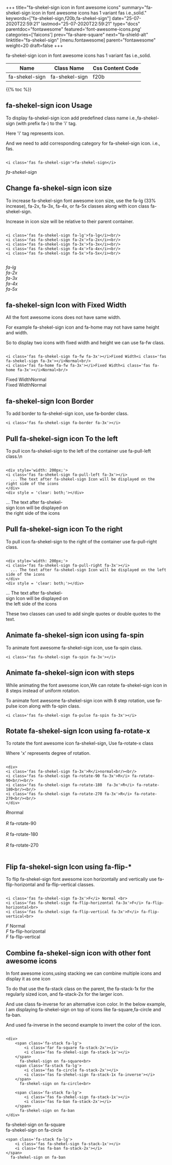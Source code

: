 +++
title="fa-shekel-sign icon in font awesome icons"
summary="fa-shekel-sign icon in font awesome icons has 1 variant fas i.e.,solid."
keywords=["fa-shekel-sign,f20b,fa-shekel-sign"]
date="25-07-2020T22:59:21"
lastmod="25-07-2020T22:59:21"
type="docs"
parentdoc="fontawesome"
featured='font-awesome-icons.png'
categories=['faicons']
prev="fa-share-square"
next="fa-shield-alt"
linktitle="fa-shekel-sign"
[menu.fontawesome]
parent="fontawesome"
weight=20
draft=false
+++


fa-shekel-sign icon in font awesome icons has 1 variant fas i.e.,solid.

<div class='table-responsive'><table class='table'><thead><tr><th>Name</th><th>Class Name</th><th>Css Content Code</th></tr></thead><tbody><tr><td>fa-shekel-sign</td><td>fa-shekel-sign</td><td>f20b</td></tr></tbody></table></div>


{{% toc %}}


## fa-shekel-sign icon Usage

To display fa-shekel-sign icon add predefined class name i.e.,fa-shekel-sign (with prefix fa-) to the 'i' tag.

Here 'i' tag represents icon.

And we need to add corresponding category for fa-shekel-sign icon. i.e., fas.


```

<i class='fas fa-shekel-sign'>fa-shekel-sign</i>
```

<i class='fas fa-shekel-sign'>fa-shekel-sign</i>




## Change fa-shekel-sign icon size
To increase fa-shekel-sign font awesome icon size, use the fa-lg (33% increase), fa-2x, fa-3x, fa-4x, or fa-5x classes along with icon class fa-shekel-sign.

Increase in icon size will be relative to their parent container. 

```

<i class='fas fa-shekel-sign fa-lg'>fa-lg</i><br/>
<i class='fas fa-shekel-sign fa-2x'>fa-2x</i><br/>
<i class='fas fa-shekel-sign fa-3x'>fa-3x</i><br/>
<i class='fas fa-shekel-sign fa-4x'>fa-4x</i><br/>
<i class='fas fa-shekel-sign fa-5x'>fa-5x</i><br/>
            
```

<i class='fas fa-shekel-sign fa-lg'>fa-lg</i><br/>
<i class='fas fa-shekel-sign fa-2x'>fa-2x</i><br/>
<i class='fas fa-shekel-sign fa-3x'>fa-3x</i><br/>
<i class='fas fa-shekel-sign fa-4x'>fa-4x</i><br/>
<i class='fas fa-shekel-sign fa-5x'>fa-5x</i><br/>
            



## fa-shekel-sign Icon with Fixed Width 

All the font awesome icons does not have same width.

For example fa-shekel-sign icon and fa-home may not have same height and width.

So to display two icons with fixed width and height we can use fa-fw class.


```

<i class='fas fa-shekel-sign fa-fw fa-3x'></i>Fixed Width<i class='fas fa-shekel-sign fa-3x'></i>Normal<br/>
<i class='fas fa-home fa-fw fa-3x'></i>Fixed Width<i class='fas fa-home fa-3x'></i>Normal<br/>
```

<i class='fas fa-shekel-sign fa-fw fa-3x'></i>Fixed Width<i class='fas fa-shekel-sign fa-3x'></i>Normal<br/>
<i class='fas fa-home fa-fw fa-3x'></i>Fixed Width<i class='fas fa-home fa-3x'></i>Normal<br/>



## fa-shekel-sign Icon Border 

To add border to fa-shekel-sign icon, use fa-border class.


```
<i class='fas fa-shekel-sign fa-border fa-3x'></i>

```
<i class='fas fa-shekel-sign fa-border fa-3x'></i>





## Pull fa-shekel-sign icon To the left

To pull icon fa-shekel-sign to the left of the container use fa-pull-left class.\n

```

<div style='width: 200px;'>
<i class='fas fa-shekel-sign fa-pull-left fa-3x'></i>
  ... The text after fa-shekel-sign Icon will be displayed on the right side of the icons
</div>
<div style = 'clear: both;'></div>
```

<div style='width: 200px;'>
<i class='fas fa-shekel-sign fa-pull-left fa-3x'></i>
  ... The text after fa-shekel-sign Icon will be displayed on the right side of the icons
</div>
<div style = 'clear: both;'></div>




## Pull fa-shekel-sign icon To the right
To pull icon fa-shekel-sign to the right of the container use fa-pull-right class.

```

<div style='width: 200px;'>
<i class='fas fa-shekel-sign fa-pull-right fa-3x'></i>
  ... The text after fa-shekel-sign Icon will be displayed on the left side of the icons
</div>
<div style = 'clear: both;'></div>
```

<div style='width: 200px;'>
<i class='fas fa-shekel-sign fa-pull-right fa-3x'></i>
  ... The text after fa-shekel-sign Icon will be displayed on the left side of the icons
</div>
<div style = 'clear: both;'></div>

These two classes can used to add single quotes or double quotes to the text.


## Animate fa-shekel-sign icon using fa-spin
To animate font awesome fa-shekel-sign icon, use fa-spin class.

```
<i class='fas fa-shekel-sign fa-spin fa-3x'></i>
```
<i class='fas fa-shekel-sign fa-spin fa-3x'></i>




## Animate fa-shekel-sign icon with steps
While animating the font awesome icon,We can rotate fa-shekel-sign icon in 8 steps instead of uniform rotation.

To animate font awesome fa-shekel-sign icon with 8 step rotation, use fa-pulse icon along with fa-spin class.


```
<i class='fas fa-shekel-sign fa-pulse fa-spin fa-3x'></i>

```
<i class='fas fa-shekel-sign fa-pulse fa-spin fa-3x'></i>





## Rotate fa-shekel-sign Icon using fa-rotate-x
To rotate the font awesome icon fa-shekel-sign, Use fa-rotate-x class

Where 'x' represents degree of rotation.


```

<div>
<i class='fas fa-shekel-sign fa-3x'>R</i>normal<br/><br/>
<i class='fas fa-shekel-sign fa-rotate-90 fa-3x'>R</i> fa-rotate-90<br/><br/> 
<i class='fas fa-shekel-sign fa-rotate-180  fa-3x'>R</i> fa-rotate-180<br/><br/> 
<i class='fas fa-shekel-sign fa-rotate-270 fa-3x'>R</i> fa-rotate-270<br/><br/>
</div>
```

<div>
<i class='fas fa-shekel-sign fa-3x'>R</i>normal<br/><br/>
<i class='fas fa-shekel-sign fa-rotate-90 fa-3x'>R</i> fa-rotate-90<br/><br/> 
<i class='fas fa-shekel-sign fa-rotate-180  fa-3x'>R</i> fa-rotate-180<br/><br/> 
<i class='fas fa-shekel-sign fa-rotate-270 fa-3x'>R</i> fa-rotate-270<br/><br/>
</div>




## Flip fa-shekel-sign Icon using fa-flip-*
To flip fa-shekel-sign font awesome icon horizontally and vertically use fa-flip-horizontal and fa-flip-vertical classes. 

```

<i class='fas fa-shekel-sign fa-3x'>F</i> Normal <br>
<i class='fas fa-shekel-sign fa-flip-horizontal fa-3x'>F</i> fa-flip-horizontal<br>
<i class='fas fa-shekel-sign fa-flip-vertical fa-3x'>F</i> fa-flip-vertical<br>
```

<i class='fas fa-shekel-sign fa-3x'>F</i> Normal <br>
<i class='fas fa-shekel-sign fa-flip-horizontal fa-3x'>F</i> fa-flip-horizontal<br>
<i class='fas fa-shekel-sign fa-flip-vertical fa-3x'>F</i> fa-flip-vertical<br>




## Combine fa-shekel-sign icon with other font awesome icons
In font awesome icons,using stacking we can combine multiple icons and display it as one icon 

To do that use the fa-stack class on the parent, the fa-stack-1x for the regularly sized icon, and fa-stack-2x for the larger icon.

And use class fa-inverse for an alternative icon color. 
In the below example, I am displaying fa-shekel-sign on top of icons like fa-square,fa-circle and fa-ban.

And used fa-inverse in the second example to invert the color of the icon.

```

<div>
    <span class='fa-stack fa-lg'>
        <i class='far fa-square fa-stack-2x'></i>
        <i class='fas fa-shekel-sign fa-stack-1x'></i>
    </span>
      fa-shekel-sign on fa-square<br>
    <span class='fa-stack fa-lg'>
        <i class='fas fa-circle fa-stack-2x'></i>
        <i class='fas fa-shekel-sign fa-stack-1x fa-inverse'></i>
    </span>
      fa-shekel-sign on fa-circle<br>

    <span class='fa-stack fa-lg'>
        <i class='fas fa-shekel-sign fa-stack-1x'></i>
        <i class='fas fa-ban fa-stack-2x'></i>
    </span>
      fa-shekel-sign on fa-ban
</div>
```

<div>
    <span class='fa-stack fa-lg'>
        <i class='far fa-square fa-stack-2x'></i>
        <i class='fas fa-shekel-sign fa-stack-1x'></i>
    </span>
      fa-shekel-sign on fa-square<br>
    <span class='fa-stack fa-lg'>
        <i class='fas fa-circle fa-stack-2x'></i>
        <i class='fas fa-shekel-sign fa-stack-1x fa-inverse'></i>
    </span>
      fa-shekel-sign on fa-circle<br>

    <span class='fa-stack fa-lg'>
        <i class='fas fa-shekel-sign fa-stack-1x'></i>
        <i class='fas fa-ban fa-stack-2x'></i>
    </span>
      fa-shekel-sign on fa-ban
</div>






